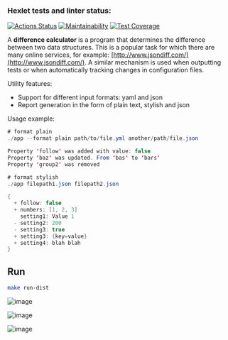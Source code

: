 ### Hexlet tests and linter status:
[![Actions Status](https://github.com/leonidbatoshkin/java-project-71/workflows/hexlet-check/badge.svg)](https://github.com/leonidbatoshkin/java-project-71/actions)
[![Maintainability](https://api.codeclimate.com/v1/badges/054ee6a6bead558e3b25/maintainability)](https://codeclimate.com/github/leonidbatoshkin/java-project-71/maintainability)
[![Test Coverage](https://api.codeclimate.com/v1/badges/054ee6a6bead558e3b25/test_coverage)](https://codeclimate.com/github/leonidbatoshkin/java-project-71/test_coverage)

A **difference calculator** is a program that determines the difference between two data structures. This is a popular task for which there are many online services, for example: [http://www.jsondiff.com/](http://www.jsondiff.com/). A similar mechanism is used when outputting tests or when automatically tracking changes in configuration files.

Utility features:

- Support for different input formats: yaml and json
- Report generation in the form of plain text, stylish and json

Usage example:

```java
# format plain
./app --format plain path/to/file.yml another/path/file.json

Property 'follow' was added with value: false
Property 'baz' was updated. From 'bas' to 'bars'
Property 'group2' was removed

# format stylish
./app filepath1.json filepath2.json

{
  + follow: false
  + numbers: [1, 2, 3]
    setting1: Value 1
  - setting2: 200
  - setting3: true
  + setting3: {key=value}
  + setting4: blah blah
}
```

## Run
```sh
make run-dist
```

![image](https://user-images.githubusercontent.com/46719906/229506693-11010106-c22f-474a-b8c5-9b13f747d70f.png)

![image](https://user-images.githubusercontent.com/46719906/229631414-0f3acea9-7668-439d-b1db-816ca3a1c386.png)

![image](https://user-images.githubusercontent.com/46719906/229910231-f1d9a4ce-117c-4832-8b3a-030b05d76baa.png)